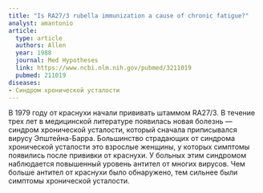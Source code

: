 ```yaml
---
title: "Is RA27/3 rubella immunization a cause of chronic fatigue?"
analyst: amantonio
article:
  type: article
  authors: Allen
  year: 1988
  journal: Med Hypotheses
  link: https://www.ncbi.nlm.nih.gov/pubmed/3211019
  pubmed: 211019
diseases:
- Синдром хронической усталости
---
```


В 1979 году от краснухи начали прививать штаммом RA27/3. В течение трех лет в медицинской литературе появилась новая болезнь — синдром хронической усталости, который сначала приписывался вирусу Эпштейна-Барра.
Большинство страдающих от синдрома хронической усталости это взрослые женщины, у которых симптомы появились после прививки от краснухи.
У больных этим синдромом наблюдается повышенный уровень антител от многих вирусов.
Чем больше антител от краснухи было обнаружено, тем сильнее были симптомы хронической усталости.
